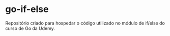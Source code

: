 # go-if-else
Repositório criado para hospedar o código utilizado no módulo de if/else do curso de Go da Udemy.
